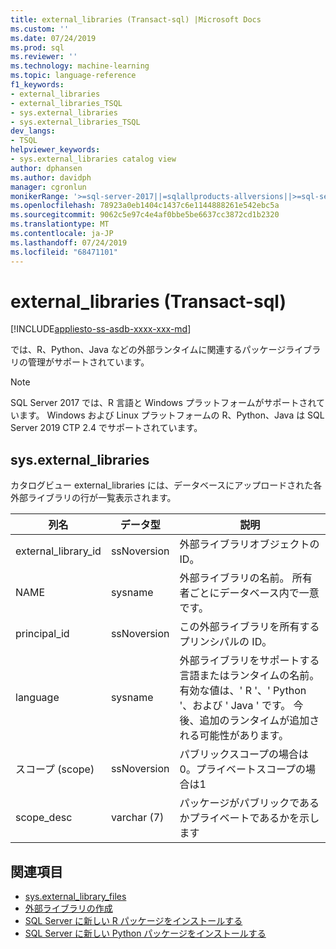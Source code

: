 ```yaml
---
title: external_libraries (Transact-sql) |Microsoft Docs
ms.custom: ''
ms.date: 07/24/2019
ms.prod: sql
ms.reviewer: ''
ms.technology: machine-learning
ms.topic: language-reference
f1_keywords:
- external_libraries
- external_libraries_TSQL
- sys.external_libraries
- sys.external_libraries_TSQL
dev_langs:
- TSQL
helpviewer_keywords:
- sys.external_libraries catalog view
author: dphansen
ms.author: davidph
manager: cgronlun
monikerRange: '>=sql-server-2017||=sqlallproducts-allversions||>=sql-server-linux-2017||=azuresqldb-mi-current'
ms.openlocfilehash: 78923a0eb1404c1437c6e1144888261e542ebc5a
ms.sourcegitcommit: 9062c5e97c4e4af0bbe5be6637cc3872cd1b2320
ms.translationtype: MT
ms.contentlocale: ja-JP
ms.lasthandoff: 07/24/2019
ms.locfileid: "68471101"
---
```

# <a name="sysexternallibraries-transact-sql"></a>external_libraries (Transact-sql)  
[!INCLUDE[appliesto-ss-asdb-xxxx-xxx-md](../../includes/appliesto-ss-asdb-xxxx-xxx-md.md)]

では、R、Python、Java などの外部ランタイムに関連するパッケージライブラリの管理がサポートされています。

> [!NOTE]
> SQL Server 2017 では、R 言語と Windows プラットフォームがサポートされています。 Windows および Linux プラットフォームの R、Python、Java は SQL Server 2019 CTP 2.4 でサポートされています。

## <a name="sysexternallibraries"></a>sys.external_libraries

カタログビュー external_libraries には、データベースにアップロードされた各外部ライブラリの行が一覧表示されます。

|列名 |データ型 | 説明|
|------|------|------|
|external_library_id |ssNoversion | 外部ライブラリオブジェクトの ID。 |
|NAME |sysname |外部ライブラリの名前。 所有者ごとにデータベース内で一意です。|
|principal_id |ssNoversion |この外部ライブラリを所有するプリンシパルの ID。 |
|language | sysname | 外部ライブラリをサポートする言語またはランタイムの名前。 有効な値は、' R '、' Python '、および ' Java ' です。 今後、追加のランタイムが追加される可能性があります。|
|スコープ (scope) |ssNoversion |パブリックスコープの場合は0。プライベートスコープの場合は1 |  
|scope_desc |varchar (7) |パッケージがパブリックであるかプライベートであるかを示します|

## <a name="see-also"></a>関連項目  

+ [sys.external_library_files](sys-external-library-files-transact-sql.md)  
+ [外部ライブラリの作成](../../t-sql/statements/create-external-library-transact-sql.md)  
+ [SQL Server に新しい R パッケージをインストールする](../../advanced-analytics/r/install-additional-r-packages-on-sql-server.md)  
+ [SQL Server に新しい Python パッケージをインストールする](../../advanced-analytics/python/install-additional-python-packages-on-sql-server.md)  